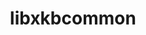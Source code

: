 ---
title: "libxkbcommon"
layout: cache
categories: [package, develop]
meta: {"compilers": ["gcc@11.1.0", "gcc@11.4.0"], "num_specs": 29, "num_specs_by_stack": {"data-vis-sdk": 9, "e4s": 8, "hep": 12, "root": 29}, "oss": ["ubuntu20.04", "ubuntu22.04"], "platforms": ["linux"], "stacks": ["data-vis-sdk", "e4s", "hep", "root"], "targets": ["x86_64_v3"], "versions": ["1.7.0"]}
spec_details: [{"compiler": "gcc@11.4.0", "hash": "2rlmywvlmn7ncsmrpz72grrvzfkczwj5", "os": "ubuntu22.04", "platform": "linux", "size": "-", "stacks": ["hep", "root"], "target": "x86_64_v3", "variants": ["build_system=meson", "buildtype=release", "default_library:=shared", "~strip", "~wayland"], "versions": ["1.7.0"]}, {"compiler": "gcc@11.1.0", "hash": "2sxuba62uq56bjiolea36x327wh3g5h6", "os": "ubuntu20.04", "platform": "linux", "size": "-", "stacks": ["data-vis-sdk", "root"], "target": "x86_64_v3", "variants": ["build_system=meson", "buildtype=release", "default_library:=shared", "~strip", "~wayland"], "versions": ["1.7.0"]}, {"compiler": "gcc@11.4.0", "hash": "34pgm37l2dyn3wz7r64htzb25arw4ks5", "os": "ubuntu22.04", "platform": "linux", "size": "-", "stacks": ["e4s", "root"], "target": "x86_64_v3", "variants": ["build_system=meson", "buildtype=release", "default_library:=shared", "~strip", "~wayland"], "versions": ["1.7.0"]}, {"compiler": "gcc@11.4.0", "hash": "5wxgju2mms4tadbosxyx52nmvf34oopt", "os": "ubuntu22.04", "platform": "linux", "size": "-", "stacks": ["hep", "root"], "target": "x86_64_v3", "variants": ["build_system=meson", "buildtype=release", "default_library:=shared", "~strip", "~wayland"], "versions": ["1.7.0"]}, {"compiler": "gcc@11.1.0", "hash": "66m6mduobl5telchu7nucf5cjjfv64gr", "os": "ubuntu20.04", "platform": "linux", "size": "-", "stacks": ["data-vis-sdk", "root"], "target": "x86_64_v3", "variants": ["build_system=meson", "buildtype=release", "default_library:=shared", "~strip", "~wayland"], "versions": ["1.7.0"]}, {"compiler": "gcc@11.4.0", "hash": "6fsxzffjk4j4itvq6saqs2qjgayxhxds", "os": "ubuntu22.04", "platform": "linux", "size": "-", "stacks": ["hep", "root"], "target": "x86_64_v3", "variants": ["build_system=meson", "buildtype=release", "default_library:=shared", "~strip", "~wayland"], "versions": ["1.7.0"]}, {"compiler": "gcc@11.4.0", "hash": "6nfih52nlury6zvpoyexty5l5mzkt334", "os": "ubuntu22.04", "platform": "linux", "size": "-", "stacks": ["hep", "root"], "target": "x86_64_v3", "variants": ["build_system=meson", "buildtype=release", "default_library:=shared", "~strip", "~wayland"], "versions": ["1.7.0"]}, {"compiler": "gcc@11.4.0", "hash": "6nngedwmnjb4jkdr2qank2bv3aq2qo2u", "os": "ubuntu22.04", "platform": "linux", "size": "-", "stacks": ["hep", "root"], "target": "x86_64_v3", "variants": ["build_system=meson", "buildtype=release", "default_library:=shared", "~strip", "~wayland"], "versions": ["1.7.0"]}, {"compiler": "gcc@11.4.0", "hash": "bgwjagzd373eusli56vsarxc4syelfvh", "os": "ubuntu22.04", "platform": "linux", "size": "-", "stacks": ["e4s", "root"], "target": "x86_64_v3", "variants": ["build_system=meson", "buildtype=release", "default_library:=shared", "~strip", "~wayland"], "versions": ["1.7.0"]}, {"compiler": "gcc@11.4.0", "hash": "d6tizpeti5rgdpoualgjllmdq4wikojp", "os": "ubuntu22.04", "platform": "linux", "size": "-", "stacks": ["e4s", "root"], "target": "x86_64_v3", "variants": ["build_system=meson", "buildtype=release", "default_library:=shared", "~strip", "~wayland"], "versions": ["1.7.0"]}, {"compiler": "gcc@11.4.0", "hash": "ed3bpfaj55dlwlwqykvkhyzorjxyrzuz", "os": "ubuntu22.04", "platform": "linux", "size": "-", "stacks": ["hep", "root"], "target": "x86_64_v3", "variants": ["build_system=meson", "buildtype=release", "default_library:=shared", "~strip", "~wayland"], "versions": ["1.7.0"]}, {"compiler": "gcc@11.4.0", "hash": "edmdktkyjcyygxzlp6ypdgakawxqc62o", "os": "ubuntu22.04", "platform": "linux", "size": "-", "stacks": ["e4s", "root"], "target": "x86_64_v3", "variants": ["build_system=meson", "buildtype=release", "default_library:=shared", "~strip", "~wayland"], "versions": ["1.7.0"]}, {"compiler": "gcc@11.4.0", "hash": "em5brzd3zxzzk76mkabr7uwrujeq7f5l", "os": "ubuntu22.04", "platform": "linux", "size": "-", "stacks": ["hep", "root"], "target": "x86_64_v3", "variants": ["build_system=meson", "buildtype=release", "default_library:=shared", "~strip", "~wayland"], "versions": ["1.7.0"]}, {"compiler": "gcc@11.4.0", "hash": "hyxmqfx3vny2uoaujwbzrf4xydilo6dw", "os": "ubuntu22.04", "platform": "linux", "size": "-", "stacks": ["hep", "root"], "target": "x86_64_v3", "variants": ["build_system=meson", "buildtype=release", "default_library:=shared", "~strip", "~wayland"], "versions": ["1.7.0"]}, {"compiler": "gcc@11.1.0", "hash": "jiffewnhxnkiel7gczv4tjidesa7ezje", "os": "ubuntu20.04", "platform": "linux", "size": "-", "stacks": ["data-vis-sdk", "root"], "target": "x86_64_v3", "variants": ["build_system=meson", "buildtype=release", "default_library:=shared", "~strip", "~wayland"], "versions": ["1.7.0"]}, {"compiler": "gcc@11.4.0", "hash": "jwhk6gtbnrqo3owkzwios5kamn4ximgl", "os": "ubuntu22.04", "platform": "linux", "size": "-", "stacks": ["hep", "root"], "target": "x86_64_v3", "variants": ["build_system=meson", "buildtype=release", "default_library:=shared", "~strip", "~wayland"], "versions": ["1.7.0"]}, {"compiler": "gcc@11.4.0", "hash": "k67a4svcm6ql55tkh73anqt7jjchofae", "os": "ubuntu22.04", "platform": "linux", "size": "-", "stacks": ["e4s", "root"], "target": "x86_64_v3", "variants": ["build_system=meson", "buildtype=release", "default_library:=shared", "~strip", "~wayland"], "versions": ["1.7.0"]}, {"compiler": "gcc@11.4.0", "hash": "nv3jzb62lt7vdztlphbeqdcni7p3a722", "os": "ubuntu22.04", "platform": "linux", "size": "-", "stacks": ["hep", "root"], "target": "x86_64_v3", "variants": ["build_system=meson", "buildtype=release", "default_library:=shared", "~strip", "~wayland"], "versions": ["1.7.0"]}, {"compiler": "gcc@11.4.0", "hash": "nwyrb3sahphxy6d3bcxqfx2jsxyqmxfj", "os": "ubuntu22.04", "platform": "linux", "size": "-", "stacks": ["e4s", "root"], "target": "x86_64_v3", "variants": ["build_system=meson", "buildtype=release", "default_library:=shared", "~strip", "~wayland"], "versions": ["1.7.0"]}, {"compiler": "gcc@11.4.0", "hash": "omsmtparsq6n5dv26s4ew4h7wzwjxzz7", "os": "ubuntu22.04", "platform": "linux", "size": "-", "stacks": ["e4s", "root"], "target": "x86_64_v3", "variants": ["build_system=meson", "buildtype=release", "default_library:=shared", "~strip", "~wayland"], "versions": ["1.7.0"]}, {"compiler": "gcc@11.1.0", "hash": "qhe6xv3xjutbnps47wjrs43lw4kaev6k", "os": "ubuntu20.04", "platform": "linux", "size": "-", "stacks": ["data-vis-sdk", "root"], "target": "x86_64_v3", "variants": ["build_system=meson", "buildtype=release", "default_library:=shared", "~strip", "~wayland"], "versions": ["1.7.0"]}, {"compiler": "gcc@11.1.0", "hash": "rsh4g4pday24cakx6japhseh3ch36e5c", "os": "ubuntu20.04", "platform": "linux", "size": "-", "stacks": ["data-vis-sdk", "root"], "target": "x86_64_v3", "variants": ["build_system=meson", "buildtype=release", "default_library:=shared", "~strip", "~wayland"], "versions": ["1.7.0"]}, {"compiler": "gcc@11.1.0", "hash": "sdijcei3sdmvsd6drn3mcmngxdeeg5od", "os": "ubuntu20.04", "platform": "linux", "size": "-", "stacks": ["data-vis-sdk", "root"], "target": "x86_64_v3", "variants": ["build_system=meson", "buildtype=release", "default_library:=shared", "~strip", "~wayland"], "versions": ["1.7.0"]}, {"compiler": "gcc@11.1.0", "hash": "spzhk7dqhaicmezwvaurkhqg7ws3rrx5", "os": "ubuntu20.04", "platform": "linux", "size": "-", "stacks": ["data-vis-sdk", "root"], "target": "x86_64_v3", "variants": ["build_system=meson", "buildtype=release", "default_library:=shared", "~strip", "~wayland"], "versions": ["1.7.0"]}, {"compiler": "gcc@11.4.0", "hash": "tsyn45sajs4v52227s5ur5loivoul25d", "os": "ubuntu22.04", "platform": "linux", "size": "-", "stacks": ["hep", "root"], "target": "x86_64_v3", "variants": ["build_system=meson", "buildtype=release", "default_library:=shared", "~strip", "~wayland"], "versions": ["1.7.0"]}, {"compiler": "gcc@11.1.0", "hash": "tyfn37glw42ty5kyxkyfnjjkldttimkt", "os": "ubuntu20.04", "platform": "linux", "size": "-", "stacks": ["data-vis-sdk", "root"], "target": "x86_64_v3", "variants": ["build_system=meson", "buildtype=release", "default_library:=shared", "~strip", "~wayland"], "versions": ["1.7.0"]}, {"compiler": "gcc@11.4.0", "hash": "xhtflijnj765wvooxezonji6ertw4zxl", "os": "ubuntu22.04", "platform": "linux", "size": "-", "stacks": ["hep", "root"], "target": "x86_64_v3", "variants": ["build_system=meson", "buildtype=release", "default_library:=shared", "~strip", "~wayland"], "versions": ["1.7.0"]}, {"compiler": "gcc@11.4.0", "hash": "xx6yvgbzzmdomsj4pdzb6ynw5aybg5ah", "os": "ubuntu22.04", "platform": "linux", "size": "-", "stacks": ["e4s", "root"], "target": "x86_64_v3", "variants": ["build_system=meson", "buildtype=release", "default_library:=shared", "~strip", "~wayland"], "versions": ["1.7.0"]}, {"compiler": "gcc@11.1.0", "hash": "ywxeq7buwbxqcadxbdsllxbhukprcyyr", "os": "ubuntu20.04", "platform": "linux", "size": "-", "stacks": ["data-vis-sdk", "root"], "target": "x86_64_v3", "variants": ["build_system=meson", "buildtype=release", "default_library:=shared", "~strip", "~wayland"], "versions": ["1.7.0"]}]
---